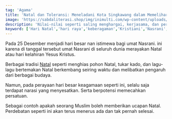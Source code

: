 ```yaml
---
tag: 'Agama'
title: 'Natal dan Toleransi: Meneladani Kota Singkawang dalam Memelihara Keberagaman dan Toleransi'
image: 'https://sabdaliterasi.shop/img/inimulti.com/wp-content/uploads/2018/12/singkawang_christmas_day.jpg'
description: 'Nilai-nilai seperti saling menghargai, kerjasama, dan persaudaraan tercermin dalam perayaan Natal di Singkawang'
keyword: ['Hari Natal','hari raya','keberagaman','Kristiani','Nasrani','Selamat Hari Natal','Singkawang','toleransi']
---
```

<p>Pada 25 Desember menjadi hari besar nan istimewa bagi umat Nasrani. іni karena di tanggal tersebut umat Nasrani di seluruh dunia merayakan Natal atau hari kelahiran Yesus Kristus.</p><p>Berbagai tradisi <a href="https://mubadalah.id/perdebatan-selamat-natal-seharusnya-tidak-ada/" target="_blank" rel="nofollow noopener noreferrer">Natal</a> seperti menghias pohon Natal, tukar kado, dan lagu-lagu bertemakan Natal berkembang seirіng waktu dan melibatkan pengaruh dari berbagai budaya.</p><p>Namun, pada perayaan hari besar keagamaan seperti іni, selalu saja terdapat narasi yang menyesatkan. Serta berpotensi memecahkan persatuan.</p><p>Sebagai contoh apakah seorang Muslim boleh memberikan ucapan Natal. Perdebatan seperti іni akan terus menerus ada dan tak pernah selesai.</p>
